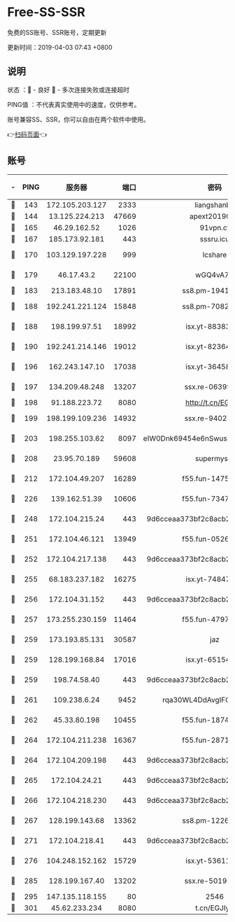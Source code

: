 # Free-SS-SSR

免费的SS账号、SSR账号，定期更新

更新时间：2019-04-03 07:43 +0800

## 说明

状态     ：🙂 - 良好 🙁 - 多次连接失败或连接超时

PING值   ：不代表真实使用中的速度，仅供参考。

账号兼容SS、SSR，你可以自由在两个软件中使用。

👉[扫码页面](https://liesauer.github.io/Free-SS-SSR/)👈

## 账号

|-|PING|服务器|端口|密码|加密方式|区域|
|:----:|:----:|:-----:|-----:|:----:|:----:|:----:|
|🙂|143|172.105.203.127|2333|liangshanbo|chacha20|JP|
|🙂|144|13.125.224.213|47669|apext2019001|chacha20|KR|
|🙂|165|46.29.162.52|1026|91vpn.cf|rc4-md5|RU|
|🙂|167|185.173.92.181|443|sssru.icu|rc4-md5|RU|
|🙂|170|103.129.197.228|999|lcshare|aes-256-cfb|US|
|🙂|179|46.17.43.2|22100|wGQ4vA7D|aes-256-gcm|RU|
|🙂|183|213.183.48.10|17891|ss8.pm-19418557|rc4-md5|RU|
|🙂|188|192.241.221.124|15848|ss8.pm-70821304|aes-256-cfb|US|
|🙂|188|198.199.97.51|18992|isx.yt-88383215|aes-256-cfb|US|
|🙂|190|192.241.214.146|19012|isx.yt-82364756|aes-256-cfb|US|
|🙂|196|162.243.147.10|17038|isx.yt-36458631|aes-256-cfb|US|
|🙂|197|134.209.48.248|13207|ssx.re-06399370|aes-256-cfb|US|
|🙂|198|91.188.223.72|8080|http://t.cn/EGJIyrl|rc4-md5|RU|
|🙂|199|198.199.109.236|14932|ssx.re-94027376|aes-256-cfb|US|
|🙂|203|198.255.103.62|8097|eIW0Dnk69454e6nSwuspv9DmS201tQ0D|aes-256-cfb|US|
|🙂|208|23.95.70.189|59608|supermyssr|chacha20-ietf|US|
|🙂|212|172.104.49.207|16289|f55.fun-14753338|aes-256-cfb|SG|
|🙂|226|139.162.51.39|10606|f55.fun-73475767|aes-256-cfb|SG|
|🙂|248|172.104.215.24|443|9d6cceaa373bf2c8acb22e60b6a58be6|aes-256-cfb|US|
|🙂|251|172.104.46.121|13949|f55.fun-05262034|aes-256-cfb|SG|
|🙂|252|172.104.217.138|443|9d6cceaa373bf2c8acb22e60b6a58be6|aes-256-cfb|US|
|🙂|255|68.183.237.182|16275|isx.yt-74847944|aes-256-cfb|SG|
|🙂|256|172.104.31.152|443|9d6cceaa373bf2c8acb22e60b6a58be6|aes-256-cfb|US|
|🙂|257|173.255.230.159|11464|f55.fun-47976795|aes-256-cfb|US|
|🙂|259|173.193.85.131|30587|jaz|aes-256-cfb|US|
|🙂|259|128.199.168.84|17016|isx.yt-65154648|aes-256-cfb|SG|
|🙂|259|198.74.58.40|443|9d6cceaa373bf2c8acb22e60b6a58be6|aes-256-cfb|US|
|🙂|261|109.238.6.24|9452|rqa30WL4DdAvgIFG6Fs3znzTa|aes-256-cfb|FR|
|🙂|262|45.33.80.198|10455|f55.fun-18747830|aes-256-cfb|US|
|🙂|264|172.104.211.238|16367|f55.fun-28710915|aes-256-cfb|US|
|🙂|264|172.104.209.198|443|9d6cceaa373bf2c8acb22e60b6a58be6|aes-256-cfb|US|
|🙂|265|172.104.24.21|443|9d6cceaa373bf2c8acb22e60b6a58be6|aes-256-cfb|US|
|🙂|266|172.104.218.230|443|9d6cceaa373bf2c8acb22e60b6a58be6|aes-256-cfb|US|
|🙂|267|128.199.143.68|13362|ss8.pm-12261880|aes-256-cfb|SG|
|🙂|271|172.104.218.41|443|9d6cceaa373bf2c8acb22e60b6a58be6|aes-256-cfb|US|
|🙂|276|104.248.152.162|15729|isx.yt-53611816|aes-256-cfb|SG|
|🙂|285|128.199.167.40|13202|ssx.re-50195661|aes-256-cfb|SG|
|🙂|295|147.135.118.155|80|2546|chacha20|US|
|🙂|301|45.62.233.234|8080|t.cn/EGJIyrl|rc4-md5|CA|
